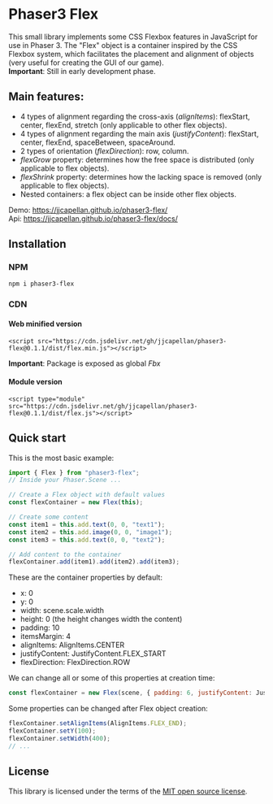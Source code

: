 # Phaser3 Flex
This small library implements some CSS Flexbox features in JavaScript for use in Phaser 3.
The "Flex" object is a container inspired by the CSS Flexbox system, which facilitates the placement and alignment of objects (very useful for creating the GUI of our game).  
**Important**: Still in early development phase.

## Main features:
* 4 types of alignment regarding the cross-axis (*alignItems*): flexStart, center, flexEnd, stretch (only applicable to other flex objects).
* 4 types of alignment regarding the main axis (*justifyContent*): flexStart, center, flexEnd, spaceBetween, spaceAround.
* 2 types of orientation (*flexDirection*): row, column.
* *flexGrow* property: determines how the free space is distributed (only applicable to flex objects).
* *flexShrink* property: determines how the lacking space is removed (only applicable to flex objects).
* Nested containers: a flex object can be inside other flex objects.

Demo: https://jjcapellan.github.io/phaser3-flex/  
Api: https://jjcapellan.github.io/phaser3-flex/docs/

## Installation
### NPM
```
npm i phaser3-flex
```
### CDN
#### Web minified version
```
<script src="https://cdn.jsdelivr.net/gh/jjcapellan/phaser3-flex@0.1.1/dist/flex.min.js"></script>
```
**Important**: Package is exposed as global *Fbx*
#### Module version
```
<script type="module" src="https://cdn.jsdelivr.net/gh/jjcapellan/phaser3-flex@0.1.1/dist/flex.js"></script>
```


## Quick start
This is the most basic example:
```js
import { Flex } from "phaser3-flex";
// Inside your Phaser.Scene ...

// Create a Flex object with default values
const flexContainer = new Flex(this);

// Create some content
const item1 = this.add.text(0, 0, "text1");
const item2 = this.add.image(0, 0, "image1");
const item3 = this.add.text(0, 0, "text2");

// Add content to the container
flexContainer.add(item1).add(item2).add(item3);
```
These are the container properties by default:
* x: 0
* y: 0
* width: scene.scale.width
* height: 0 (the height changes width the content)
* padding: 10
* itemsMargin: 4
* alignItems: AlignItems.CENTER
* justifyContent: JustifyContent.FLEX_START
* flexDirection: FlexDirection.ROW   

We can change all or some of this properties at creation time:
```js
const flexContainer = new Flex(scene, { padding: 6, justifyContent: JustifyContent.SPACE_BETWEEN });
```
Some properties can be changed after Flex object creation:
```js
flexContainer.setAlignItems(AlignItems.FLEX_END);
flexContainer.setY(100);
flexContainer.setWidth(400);
// ...
```

## License
This library is licensed under the terms of the [MIT open source license](LICENSE).
